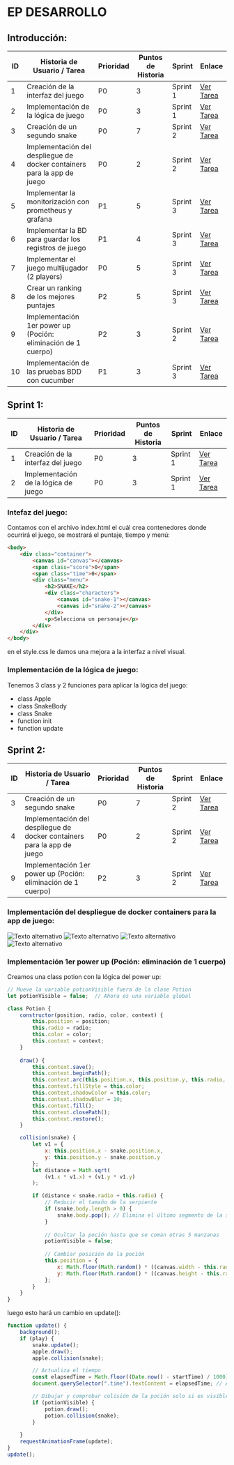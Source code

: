 # EP DESARROLLO

## Introducción:

| **ID** | **Historia de Usuario / Tarea**                                                                    | **Prioridad** | **Puntos de Historia** | **Sprint**   | **Enlace**                                             |
|--------|----------------------------------------------------------------------------------------------------|---------------|------------------------|--------------|-------------------------------------------------------|
| 1      | Creación de la interfaz del juego                                                                  | P0            | 3                      | Sprint 1     | [Ver Tarea](https://github.com/McBikan/EP-Desarrollo/issues/1) |
| 2      | Implementación de la lógica de juego                                                                | P0            | 3                      | Sprint 1     | [Ver Tarea](https://github.com/McBikan/EP-Desarrollo/issues/2) |
| 3      | Creación de un segundo snake                                                                         | P0            | 7                      | Sprint 2     | [Ver Tarea](https://github.com/McBikan/EP-Desarrollo/issues/3) |
| 4      | Implementación del despliegue de docker containers para la app de juego                             | P0            | 2                      | Sprint 2     | [Ver Tarea](https://github.com/McBikan/EP-Desarrollo/issues/4) |
| 5      | Implementar la monitorización con prometheus y grafana                                             | P1            | 5                      | Sprint 3     | [Ver Tarea](https://github.com/McBikan/EP-Desarrollo/issues/5) |
| 6      | Implementar la BD para guardar los registros de juego                                               | P1            | 4                      | Sprint 3     | [Ver Tarea](https://github.com/McBikan/EP-Desarrollo/issues/6) |
| 7      | Implementar el juego multijugador (2 players)                                                      | P0            | 5                      | Sprint 3     | [Ver Tarea](https://github.com/McBikan/EP-Desarrollo/issues/7) |
| 8      | Crear un ranking de los mejores puntajes                                                            | P2            | 5                      | Sprint 3     | [Ver Tarea](https://github.com/McBikan/EP-Desarrollo/issues/9) |
| 9      | Implementación 1er power up (Poción: eliminación de 1 cuerpo)                                       | P2            | 3                      | Sprint 2     | [Ver Tarea](https://github.com/McBikan/EP-Desarrollo/issues/10) |
| 10     | Implementación de las pruebas BDD con cucumber                                                      | P1            | 3                      | Sprint 3     | [Ver Tarea](https://github.com/McBikan/EP-Desarrollo/issues/11) |


## Sprint 1:

| **ID** | **Historia de Usuario / Tarea**                                                                    | **Prioridad** | **Puntos de Historia** | **Sprint**   | **Enlace**                                             |
|--------|----------------------------------------------------------------------------------------------------|---------------|------------------------|--------------|-------------------------------------------------------|
| 1      | Creación de la interfaz del juego                                                                  | P0            | 3                      | Sprint 1     | [Ver Tarea](https://github.com/McBikan/EP-Desarrollo/issues/1) |
| 2      | Implementación de la lógica de juego                                                                | P0            | 3                      | Sprint 1     | [Ver Tarea](https://github.com/McBikan/EP-Desarrollo/issues/2) |


### Intefaz del juego:
Contamos con el archivo index.html el cuál crea contenedores donde ocurrirá el juego, se mostrará el puntaje, tiempo y menú:
```html
<body>
    <div class="container">
        <canvas id="canvas"></canvas>
        <span class="score">0</span>
        <span class="time">0</span>
        <div class="menu">
            <h2>SNAKE</h2>
            <div class="characters">
                <canvas id="snake-1"></canvas>
                <canvas id="snake-2"></canvas>
            </div>
            <p>Selecciona un personaje</p>
        </div>
    </div>
</body>
```
en el style.css le damos una mejora a la interfaz a nivel visual.

### Implementación de la lógica de juego:
Tenemos 3 class y 2 funciones para aplicar la lógica del juego:
- class Apple
- class SnakeBody
- class Snake
- function init
- function update


## Sprint 2:

| **ID** | **Historia de Usuario / Tarea**                                                                    | **Prioridad** | **Puntos de Historia** | **Sprint**   | **Enlace**                                             |
|--------|----------------------------------------------------------------------------------------------------|---------------|------------------------|--------------|-------------------------------------------------------|
| 3      | Creación de un segundo snake                                                                         | P0            | 7                      | Sprint 2     | [Ver Tarea](https://github.com/McBikan/EP-Desarrollo/issues/3) |
| 4      | Implementación del despliegue de docker containers para la app de juego                             | P0            | 2                      | Sprint 2     | [Ver Tarea](https://github.com/McBikan/EP-Desarrollo/issues/4) |
| 9      | Implementación 1er power up (Poción: eliminación de 1 cuerpo)                                       | P2            | 3                      | Sprint 2     | [Ver Tarea](https://github.com/McBikan/EP-Desarrollo/issues/10) |

### Implementación del despliegue de docker containers para la app de juego:
![Texto alternativo](imagenes/docker/imagen1.jpg)
![Texto alternativo](imagenes/docker/imagen2.jpg)
![Texto alternativo](imagenes/docker/imagen3.jpg)
![Texto alternativo](imagenes/docker/imagen4.jpg)

### Implementación 1er power up (Poción: eliminación de 1 cuerpo)  
Creamos una class potion con la lógica del power up:


```javascript
// Mueve la variable potionVisible fuera de la clase Potion
let potionVisible = false;  // Ahora es una variable global

class Potion {
    constructor(position, radio, color, context) {
        this.position = position;
        this.radio = radio;
        this.color = color;
        this.context = context;
    }
    
    draw() {
        this.context.save();
        this.context.beginPath();
        this.context.arc(this.position.x, this.position.y, this.radio, 0, 2 * Math.PI);
        this.context.fillStyle = this.color;
        this.context.shadowColor = this.color;
        this.context.shadowBlur = 10;
        this.context.fill();
        this.context.closePath();
        this.context.restore();
    }

    collision(snake) {
        let v1 = {
            x: this.position.x - snake.position.x,
            y: this.position.y - snake.position.y
        };
        let distance = Math.sqrt(
            (v1.x * v1.x) + (v1.y * v1.y)
        );

        if (distance < snake.radio + this.radio) {
            // Reducir el tamaño de la serpiente
            if (snake.body.length > 0) {
                snake.body.pop(); // Elimina el último segmento de la serpiente
            }
            
            // Ocultar la poción hasta que se coman otras 5 manzanas
            potionVisible = false;
            
            // Cambiar posición de la poción
            this.position = {
                x: Math.floor(Math.random() * ((canvas.width - this.radio) - this.radio + 1)) + this.radio,
                y: Math.floor(Math.random() * ((canvas.height - this.radio) - this.radio + 1)) + this.radio,
            };
        }
    }
}
```

luego esto hará un cambio en update():

```javascript
function update() {
    background();
    if (play) {
        snake.update();
        apple.draw();
        apple.collision(snake);

        // Actualiza el tiempo
        const elapsedTime = Math.floor((Date.now() - startTime) / 1000); // Tiempo en segundos
        document.querySelector(".time").textContent = elapsedTime; // Actualiza el tiempo en la pantalla

        // Dibujar y comprobar colisión de la poción solo si es visible
        if (potionVisible) {
            potion.draw();
            potion.collision(snake);
        }
        
    }
    requestAnimationFrame(update);
}
update();
```

